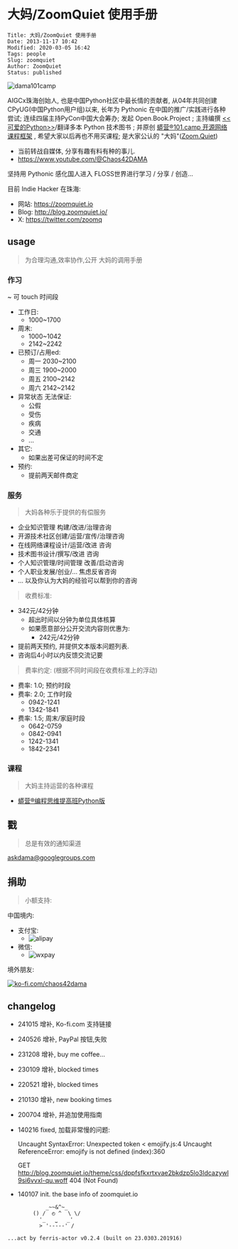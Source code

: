 # 大妈/ZoomQuiet 使用手册

    Title: 大妈/ZoomQuiet 使用手册
    Date: 2013-11-17 10:42
    Modified: 2020-03-05 16:42
    Tags: people
    Slug: zoomquiet
    Author: ZoomQuiet
    Status: published


![dama101camp](https://ipic.zoomquiet.top/2022-05-21-2020-07-04-dama101camp-cube.png!/fw/360)


AIGCx珠海创始人, 也是中国Python社区中最长情的贡献者, 
从04年共同创建 CPyUG(中国Python用户组)以来,
长年为 Pythonic 在中国的推广/实践进行各种尝试;
连续四届主持PyCon中国大会筹办;
发起 Open.Book.Project ;
主持编撰
[<<可爱的Python>>](http://book.douban.com/subject/3884108/)/翻译多本 Python 技术图书 ;
并原创 
[蟒营®101.camp 开源网络课程框架](https://doc.101.camp/)
, 希望大家以后再也不用买课程;
是大家公认的 "大妈"([Zoom.Quiet](https://zoomquiet.io/))

- 当前转战自媒体, 分享有趣有料有种的事儿.
- https://www.youtube.com/@Chaos42DAMA

坚持用 Pythonic 感化国人进入 FLOSS世界进行学习 / 分享 / 创造...


目前 Indie Hacker 在珠海:

- 网站: https://zoomquiet.io
- Blog: http://blog.zoomquiet.io/
- X: https://twitter.com/zoomq


## usage
> 为合理沟通,效率协作,公开 大妈的调用手册 

### 作习
~ 可 touch 时间段

- 工作日:
    + 1000~1700
- 周末:
    + 1000~1042
    + 2142~2242
- 已预订/占用ed:
    + 周一 2030~2100
    + 周三 1900~2000
    + 周五 2100~2142
    + 周六 2142~2142
- 异常状态 无法保证:
    + 公假
    + 受伤
    + 疾病
    + 交通
    + ...
- 其它:
    + 如果出差可保证的时间不定
- 预约:
    + 提前两天邮件商定



### 服务
> 大妈各种乐于提供的有偿服务


- 企业知识管理 构建/改进/治理咨询
- 开源技术社区创建/运营/宣传/治理咨询
- 在线网络课程设计/运营/改进 咨询
- 技术图书设计/撰写/改进 咨询
- 个人知识管理/时间管理 改善/启动咨询
- 个人职业发展/创业/... 焦虑反省咨询
- ... 以及你认为大妈的经验可以帮到你的咨询 

> 收费标准:

- 342元/42分钟
    + 超出时间以分钟为单位具体核算
    + 如果愿意部分公开交流内容则优惠为:
        * 242元/42分钟
- 提前两天预约, 并提供文本版本问题列表.
- 咨询后4小时以内反馈交流记要

> 费率约定:
(根据不同时间段在收费标准上的浮动)

- 费率: 1.0; 预约时段
- 费率: 2.0; 工作时段
    + 0942-1241
    + 1342-1841
- 费率: 1.5; 周末/家庭时段
    + 0642-0759
    + 0842-0941
    + 1242-1341
    + 1842-2341

### 课程
> 大妈主持运营的各种课程

- [蟒营®编程思维提高班Python版](https://py.101.camp/)


## 戳
> 总是有效的通知渠道

askdama@googlegroups.com

## 捐助
> 小额支持:



中国境内:

- 支付宝:
  + ![alipay](https://ipic.zoomquiet.top/2023-12-08-alipay.jpg!/fw/360)
- 微信:
  + ![wxpay](https://ipic.zoomquiet.top/2023-12-08-wxpay.jpg!/fw/360)

境外朋友:


[![ko-fi.com/chaos42dama](https://ipic.zoomquiet.top/2024-10-15-qrcode4ko-fi.webp)](https://ko-fi.com/chaos42dama)

## changelog

- 241015 增补, Ko-fi.com 支持链接
- 240526 增补, PayPal 按钮,失败
- 231208 增补, buy me coffee...
- 230109 增补, blocked times
- 220521 增补, blocked times
- 210130 增补, new booking times
- 200704 增补, 并追加使用指南
- 140216 fixed, 加载非常慢的问题:

    Uncaught SyntaxError: Unexpected token < emojify.js:4
    Uncaught ReferenceError: emojify is not defined (index):360

    GET http://blog.zoomquiet.io/theme/css/dppfsfkxrtxvae2bkdzp5lo3ldcazywl9si6vvxl-qu.woff 404 (Not Found) 

- 140107 init. the base info of zoomquiet.io




```
            _~~&^~_
        () /  ◴ ^  \ \/
          '_   ⎵   _'
          > '-----' /

...act by ferris-actor v0.2.4 (built on 23.0303.201916)
```


